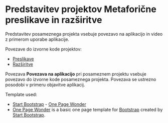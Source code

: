 Predstavitev projektov Metaforične preslikave in razširitve
=======

Predstavitev posameznega projekta vsebuje povezavo na aplikacijo in video z primerom uporabe aplikacije.

Povezave do izvorne kode projektov:

* [Preslikave](https://github.com/silvog/ioi-preslikave_base)
* [Razširitve](https://github.com/silvog/ioi-razsiritve_base)

Povezava **Povezava na aplikacijo** pri posameznem projektu vsebuje povezavo do izvorne kode posameznega projekta.
Povezava se ustrezno posodobi v primeru objavitve aplikacij. 


Template used:

* [Start Bootstrap](http://startbootstrap.com/) - [One Page Wonder](http://startbootstrap.com/template-overviews/one-page-wonder/)
* [One Page Wonder](http://startbootstrap.com/template-overviews/one-page-wonder/) is a basic one page template for [Bootstrap](http://getbootstrap.com/) created by [Start Bootstrap](http://startbootstrap.com/).
